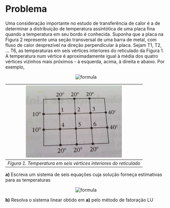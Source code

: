 # Problema

Uma consideração importante no estudo de transferência de calor é a de determinar a distribuição de
temperatura assintótica de uma placa fina quando a temperatura em seu bordo é conhecida. Suponha que a placa na
Figura 2 represente uma seção transversal de uma barra de metal, com fluxo de calor desprezível na direção
perpendicular à placa. Sejam T1, T2, ... T6, as temperaturas em seis vértices interiores do reticulado da Figura 1. A temperatura num vértice é aproximadamente igual à média dos quatro vértices vizinhos mais próximos - à esquerda, acima, à direita e abaixo. Por exemplo,
<div align="center">
<!-- $$ T_1 = \frac{(10+20+T_2+T_4)}{4} \hspace{0.5cm} \text{ou} \hspace{0.5cm} 4T_1-T_2-T_4=30  $$ -->

![formula](https://render.githubusercontent.com/render/math?math=%5CLARGE%20T_1%20%3D%20%5Cfrac%7B%2810%2B20%2BT_2%2BT_4%29%7D%7B4%7D%20%5Chspace%7B0.5cm%7D%20%5Ctext%7Bou%7D%20%5Chspace%7B0.5cm%7D%204T_1-T_2-T_4%3D30%20)
<!-- T_1%20%3D%20%5Cfrac%7B%2810%2B20%2BT_2%2BT_4%29%7D%7B4%7D%20%5Chspace%7B0.5cm%7D%20%5Ctext%7Bou%7D%20%5Chspace%7B0.5cm%7D%204T_1-T_2-T_4%3D30%20 -->

| <img src="figura2.png" width="300px"></img> |
|:--:|
|*Figura 1. Temperatura em seis vértices interiores do reticulado*|
</div>

**a)** Escreva um sistema de seis equações cuja solução forneça estimativas para as temperaturas 
<div align="center">

![formula](https://render.githubusercontent.com/render/math?math=%5CLARGE%20T_1%2C%20T_2%2C%20%5Cdots%2C%20T_6)
</div>

**b)** Resolva o sistema linear obtido em **a)** pelo método de fatoração LU

